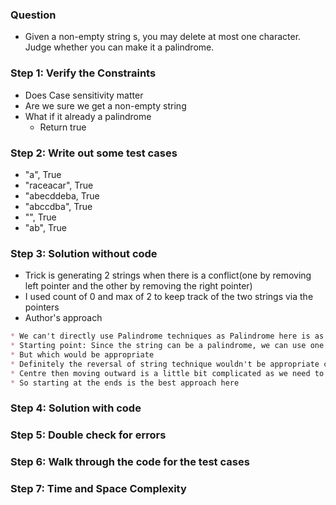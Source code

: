 ### Question

* Given a non-empty string s, you may delete at most one character. Judge whether you can make it a palindrome.

### Step 1: Verify the Constraints

* Does Case sensitivity matter
* Are we sure we get a non-empty string
* What if it already a palindrome
  * Return true

### Step 2: Write out some test cases

* "a", True
* "raceacar", True
* "abecddeba, True
* "abccdba", True
* "", True
* "ab", True

### Step 3: Solution without code

* Trick is generating 2 strings when there is a conflict(one by removing left pointer and the other by removing the right pointer)
* I used count of 0 and max of 2 to keep track of the two strings via the pointers
* Author's approach
```md
* We can't directly use Palindrome techniques as Palindrome here is as a **subproblem**
* Starting point: Since the string can be a palindrome, we can use one of the 3 techniques learnt
* But which would be appropriate
* Definitely the reversal of string technique wouldn't be appropriate cause we don't have where the conflict occurs data
* Centre then moving outward is a little bit complicated as we need to account for odd and even strings
* So starting at the ends is the best approach here
```

### Step 4: Solution with code 

### Step 5: Double check for errors

### Step 6: Walk through the code for the test cases

### Step 7: Time and Space Complexity
